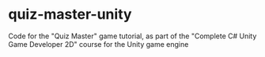 # quiz-master-unity
Code for the "Quiz Master" game tutorial, as part of the "Complete C# Unity Game Developer 2D" course for the Unity game engine
